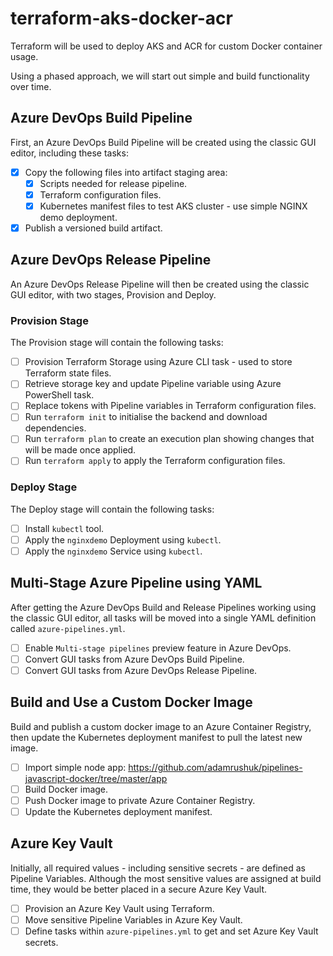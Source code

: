 # terraform-aks-docker-acr

Terraform will be used to deploy AKS and ACR for custom Docker container usage.

Using a phased approach, we will start out simple and build functionality over time.

## Azure DevOps Build Pipeline

First, an Azure DevOps Build Pipeline will be created using the classic GUI editor, including these tasks:

- [x] Copy the following files into artifact staging area:
  - [x] Scripts needed for release pipeline.
  - [x] Terraform configuration files.
  - [x] Kubernetes manifest files to test AKS cluster - use simple NGINX demo deployment.
- [x] Publish a versioned build artifact.

## Azure DevOps Release Pipeline

An Azure DevOps Release Pipeline will then be created using the classic GUI editor, with two stages, Provision and Deploy.

### Provision Stage

The Provision stage will contain the following tasks:

- [ ] Provision Terraform Storage using Azure CLI task - used to store Terraform state files.
- [ ] Retrieve storage key and update Pipeline variable using Azure PowerShell task.
- [ ] Replace tokens with Pipeline variables in Terraform configuration files.
- [ ] Run `terraform init` to initialise the backend and download dependencies.
- [ ] Run `terraform plan` to create an execution plan showing changes that will be made once applied.
- [ ] Run `terraform apply` to apply the Terraform configuration files.

### Deploy Stage

The Deploy stage will contain the following tasks:

- [ ] Install `kubectl` tool.
- [ ] Apply the `nginxdemo` Deployment using `kubectl`.
- [ ] Apply the `nginxdemo` Service using `kubectl`.

## Multi-Stage Azure Pipeline using YAML

After getting the Azure DevOps Build and Release Pipelines working using the classic GUI editor, all tasks will be
moved into a single YAML definition called `azure-pipelines.yml`.

- [ ] Enable `Multi-stage pipelines` preview feature in Azure DevOps.
- [ ] Convert GUI tasks from Azure DevOps Build Pipeline.
- [ ] Convert GUI tasks from Azure DevOps Release Pipeline.

## Build and Use a Custom Docker Image

Build and publish a custom docker image to an Azure Container Registry, then update the Kubernetes deployment
manifest to pull the latest new image.

- [ ] Import simple node app: https://github.com/adamrushuk/pipelines-javascript-docker/tree/master/app
- [ ] Build Docker image.
- [ ] Push Docker image to private Azure Container Registry.
- [ ] Update the Kubernetes deployment manifest.

## Azure Key Vault

Initially, all required values - including sensitive secrets - are defined as Pipeline Variables. Although the most
sensitive values are assigned at build time, they would be better placed in a secure Azure Key Vault.

- [ ] Provision an Azure Key Vault using Terraform.
- [ ] Move sensitive Pipeline Variables in Azure Key Vault.
- [ ] Define tasks within `azure-pipelines.yml` to get and set Azure Key Vault secrets.
